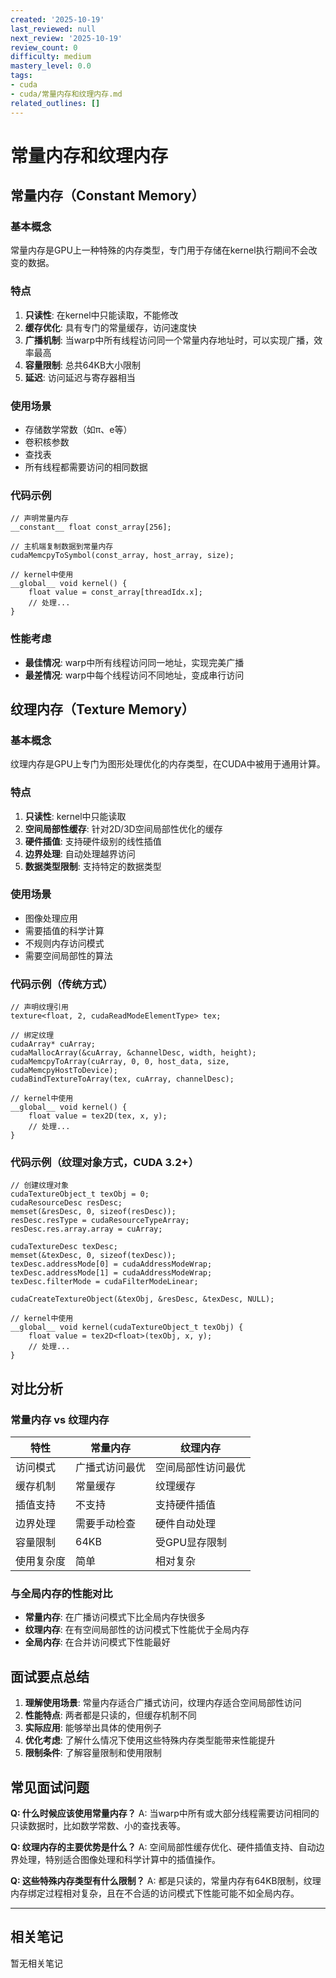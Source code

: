 ```yaml
---
created: '2025-10-19'
last_reviewed: null
next_review: '2025-10-19'
review_count: 0
difficulty: medium
mastery_level: 0.0
tags:
- cuda
- cuda/常量内存和纹理内存.md
related_outlines: []
---
```

# 常量内存和纹理内存

## 常量内存（Constant Memory）

### 基本概念
常量内存是GPU上一种特殊的内存类型，专门用于存储在kernel执行期间不会改变的数据。

### 特点
1. **只读性**: 在kernel中只能读取，不能修改
2. **缓存优化**: 具有专门的常量缓存，访问速度快
3. **广播机制**: 当warp中所有线程访问同一个常量内存地址时，可以实现广播，效率最高
4. **容量限制**: 总共64KB大小限制
5. **延迟**: 访问延迟与寄存器相当

### 使用场景
- 存储数学常数（如π、e等）
- 卷积核参数
- 查找表
- 所有线程都需要访问的相同数据

### 代码示例
```cuda
// 声明常量内存
__constant__ float const_array[256];

// 主机端复制数据到常量内存
cudaMemcpyToSymbol(const_array, host_array, size);

// kernel中使用
__global__ void kernel() {
    float value = const_array[threadIdx.x];
    // 处理...
}
```

### 性能考虑
- **最佳情况**: warp中所有线程访问同一地址，实现完美广播
- **最差情况**: warp中每个线程访问不同地址，变成串行访问

## 纹理内存（Texture Memory）

### 基本概念
纹理内存是GPU上专门为图形处理优化的内存类型，在CUDA中被用于通用计算。

### 特点
1. **只读性**: kernel中只能读取
2. **空间局部性缓存**: 针对2D/3D空间局部性优化的缓存
3. **硬件插值**: 支持硬件级别的线性插值
4. **边界处理**: 自动处理越界访问
5. **数据类型限制**: 支持特定的数据类型

### 使用场景
- 图像处理应用
- 需要插值的科学计算
- 不规则内存访问模式
- 需要空间局部性的算法

### 代码示例（传统方式）
```cuda
// 声明纹理引用
texture<float, 2, cudaReadModeElementType> tex;

// 绑定纹理
cudaArray* cuArray;
cudaMallocArray(&cuArray, &channelDesc, width, height);
cudaMemcpyToArray(cuArray, 0, 0, host_data, size, cudaMemcpyHostToDevice);
cudaBindTextureToArray(tex, cuArray, channelDesc);

// kernel中使用
__global__ void kernel() {
    float value = tex2D(tex, x, y);
    // 处理...
}
```

### 代码示例（纹理对象方式，CUDA 3.2+）
```cuda
// 创建纹理对象
cudaTextureObject_t texObj = 0;
cudaResourceDesc resDesc;
memset(&resDesc, 0, sizeof(resDesc));
resDesc.resType = cudaResourceTypeArray;
resDesc.res.array.array = cuArray;

cudaTextureDesc texDesc;
memset(&texDesc, 0, sizeof(texDesc));
texDesc.addressMode[0] = cudaAddressModeWrap;
texDesc.addressMode[1] = cudaAddressModeWrap;
texDesc.filterMode = cudaFilterModeLinear;

cudaCreateTextureObject(&texObj, &resDesc, &texDesc, NULL);

// kernel中使用
__global__ void kernel(cudaTextureObject_t texObj) {
    float value = tex2D<float>(texObj, x, y);
    // 处理...
}
```

## 对比分析

### 常量内存 vs 纹理内存

| 特性       | 常量内存       | 纹理内存           |
| ---------- | -------------- | ------------------ |
| 访问模式   | 广播式访问最优 | 空间局部性访问最优 |
| 缓存机制   | 常量缓存       | 纹理缓存           |
| 插值支持   | 不支持         | 支持硬件插值       |
| 边界处理   | 需要手动检查   | 硬件自动处理       |
| 容量限制   | 64KB           | 受GPU显存限制      |
| 使用复杂度 | 简单           | 相对复杂           |

### 与全局内存的性能对比
- **常量内存**: 在广播访问模式下比全局内存快很多
- **纹理内存**: 在有空间局部性的访问模式下性能优于全局内存
- **全局内存**: 在合并访问模式下性能最好

## 面试要点总结

1. **理解使用场景**: 常量内存适合广播式访问，纹理内存适合空间局部性访问
2. **性能特点**: 两者都是只读的，但缓存机制不同
3. **实际应用**: 能够举出具体的使用例子
4. **优化考虑**: 了解什么情况下使用这些特殊内存类型能带来性能提升
5. **限制条件**: 了解容量限制和使用限制

## 常见面试问题

**Q: 什么时候应该使用常量内存？**
A: 当warp中所有或大部分线程需要访问相同的只读数据时，比如数学常数、小的查找表等。

**Q: 纹理内存的主要优势是什么？**
A: 空间局部性缓存优化、硬件插值支持、自动边界处理，特别适合图像处理和科学计算中的插值操作。

**Q: 这些特殊内存类型有什么限制？**
A: 都是只读的，常量内存有64KB限制，纹理内存绑定过程相对复杂，且在不合适的访问模式下性能可能不如全局内存。

---

## 相关笔记
<!-- 自动生成 -->

暂无相关笔记

